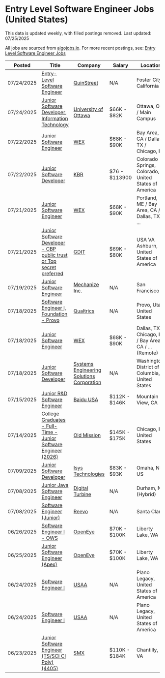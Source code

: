 # Entry Level Software Engineer Jobs (United States)

This data is updated weekly, with filled postings removed. Last updated: 07/25/2025

All jobs are sourced from [algojobs.io](https://algojobs.io/). For more recent postings, see: [Entry Level Software Engineer Jobs](https://algojobs.io/new-grad-swe)

| Posted | Title | Company | Salary | Location |
| --- | --- | --- | --- | --- |
| 07/24/2025 | [Entry-Level Software Engineer](https://algojobs.io/jobs/4760036) | [QuinStreet](https://algojobs.io/company/quinstreet/) | N/A | Foster City, California |
| 07/24/2025 | [Junior Software Developer, Information Technology](https://algojobs.io/jobs/4763177) | [University of Ottawa](https://algojobs.io/company/uottawa/) | $66K - $82K | Ottawa, ON / Main Campus |
| 07/22/2025 | [Junior Software Engineer](https://algojobs.io/jobs/4748322) | [WEX](https://algojobs.io/company/wexinc/) | $68K - $90K | Bay Area, CA / Dallas, TX / Chicago, IL |
| 07/22/2025 | [Junior Software Developer](https://algojobs.io/jobs/4750053) | [KBR](https://algojobs.io/company/kbr/) | $76 - $113900 | Colorado Springs, Colorado, United States of America |
| 07/21/2025 | [Junior Software Engineer](https://algojobs.io/jobs/4734571) | [WEX](https://algojobs.io/company/wexinc/) | $68K - $90K | Portland, ME / Bay Area, CA / Dallas, TX / ... |
| 07/21/2025 | [Junior Software Developer - CBP public trust or Top secret preferred](https://algojobs.io/jobs/4735848) | [GDIT](https://algojobs.io/company/gdit/) | $69K - $80K | USA VA Ashburn, United States of America |
| 07/19/2025 | [Junior Software Engineer](https://algojobs.io/jobs/4711325) | [Mechanize Inc.](https://algojobs.io/company/mechanize/) | N/A | San Francisco |
| 07/18/2025 | [Software Engineer I, Foundation - Provo](https://algojobs.io/jobs/4696386) | [Qualtrics](https://algojobs.io/company/qualtrics/) | N/A | Provo, Utah, United States |
| 07/18/2025 | [Junior Software Engineer](https://algojobs.io/jobs/4716406) | [WEX](https://algojobs.io/company/wexinc/) | $68K - $90K | Dallas, TX / Chicago, IL / Bay Area, CA / ... (Remote) |
| 07/18/2025 | [Junior Software Developer](https://algojobs.io/jobs/4693930) | [Systems Engineering Solutions Corporation](https://algojobs.io/company/systems-engineering-solutions-corporation/) | N/A | Washington, District of Columbia, United States |
| 07/15/2025 | [Junior R&D Software Engineer](https://algojobs.io/jobs/4657362) | [Baidu USA](https://algojobs.io/company/baidu/) | $112K - $146K | Mountain View, CA |
| 07/14/2025 | [College Graduates - Full-Time - Junior Software Engineer (2026)](https://algojobs.io/jobs/4642525) | [Old Mission](https://algojobs.io/company/oldmissioncapital/) | $145K - $175K | Chicago, IL, United States |
| 07/09/2025 | [Junior Software Developer](https://algojobs.io/jobs/4721868) | [Isys Technologies](https://algojobs.io/company/i2xisys/) | $83K - $93K | Omaha, NE, US |
| 07/08/2025 | [Junior Java Software Engineer](https://algojobs.io/jobs/4588529) | [Digital Turbine](https://algojobs.io/company/digitalturbine/) | N/A | Durham, NC (Hybrid) |
| 07/08/2025 | [Software Engineer (Junior)](https://algojobs.io/jobs/4592300) | [Reevo](https://algojobs.io/company/reevo/) | N/A | Santa Clara |
| 06/26/2025 | [Software Engineer I - OWS](https://algojobs.io/jobs/4488840) | [OpenEye](https://algojobs.io/company/openeye/) | $70K - $100K | Liberty Lake, WA |
| 06/25/2025 | [Junior Software Engineer (Apex)](https://algojobs.io/jobs/4477159) | [OpenEye](https://algojobs.io/company/openeye/) | $70K - $100K | Liberty Lake, WA |
| 06/24/2025 | [Software Engineer I](https://algojobs.io/jobs/4466910) | [USAA](https://algojobs.io/company/usaa/) | N/A | Plano Legacy, United States of America |
| 06/24/2025 | [Software Engineer I](https://algojobs.io/jobs/4466914) | [USAA](https://algojobs.io/company/usaa/) | N/A | Plano Legacy, United States of America |
| 06/23/2025 | [Junior Software Engineer (TS/SCI CI Poly) (4405)](https://algojobs.io/jobs/4450433) | [SMX](https://algojobs.io/company/smxtech/) | $110K - $184K | Chantilly, VA |